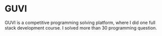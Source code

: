 # GUVI

GUVI is a competitive programming solving platform, where I did one full stack development course. I solved more than 30 programming question.
